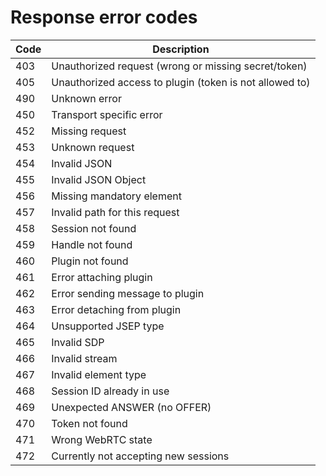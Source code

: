 # Response error codes

| Code | Description |
| ---- | --- |
| 403 | Unauthorized request (wrong or missing secret/token) |
| 405 | Unauthorized access to plugin (token is not allowed to) |
| 490 | Unknown error |
| 450 | Transport specific error |
| 452 | Missing request |
| 453 | Unknown request |
| 454 | Invalid JSON |
| 455 | Invalid JSON Object |
| 456 | Missing mandatory element |
| 457 | Invalid path for this request |
| 458 | Session not found |
| 459 | Handle not found |
| 460 | Plugin not found |
| 461 | Error attaching plugin |
| 462 | Error sending message to plugin |
| 463 | Error detaching from plugin |
| 464 | Unsupported JSEP type |
| 465 | Invalid SDP |
| 466 | Invalid stream |
| 467 | Invalid element type |
| 468 | Session ID already in use |
| 469 | Unexpected ANSWER (no OFFER) |
| 470 | Token not found |
| 471 | Wrong WebRTC state |
| 472 | Currently not accepting new sessions |
